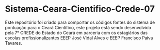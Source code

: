 # Sistema-Ceara-Cientifico-Crede-07

Este repositório foi criado para comportar os códigos fontes do sistema de pontuação para o Ceará Científico, este projeto está sendo desenvolvido pela 7° CREDE do Estado do Ceará em parceria com os estagiários das escolas profissionalizantes EEEP José Vidal Alves e EEEP Francisco Paiva Tavares.
